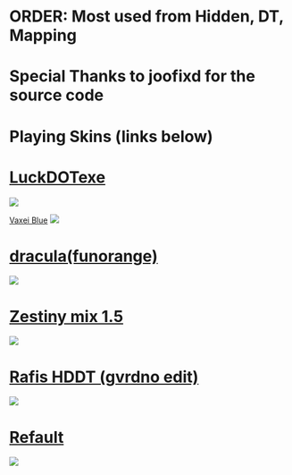 # ORDER: Most used from Hidden, DT, Mapping

# Special Thanks to joofixd for the source code

# Playing Skins (links below)
# [LuckDOTexe](https://dl.dropboxusercontent.com/s/vutzir3wx9nytlw/LuckDOTexe.osk)
![](https://osu.ppy.sh/ss/16000936/1e68)

[Vaxei Blue](https://joofixd.s-ul.eu/Idc2Mdek)
![](https://osu.ppy.sh/ss/15821083/950a)

# [dracula(funorange)](https://dl.dropboxusercontent.com/s/kkui9290sxh5fos/dracula%20%28funorange%29.osk)
![](https://osu.ppy.sh/ss/16000961/8399)

# [Zestiny mix 1.5](https://dl.dropboxusercontent.com/s/xc4ha4dnzbk5xqq/Zestiny%20mix%20v1.5.osk)
![](https://osu.ppy.sh/ss/16000970/b94e)

# [Rafis HDDT (gvrdno edit)](https://dl.dropboxusercontent.com/s/0j2w7nt7r1vmpzj/Rafis%20HDDT%20gvrdno.osk)
![](https://osu.ppy.sh/ss/16000997/62cf)

# [Refault](https://dl.dropboxusercontent.com/s/vq55m4o5t3c79c1/Refault.osk)
![](https://osu.ppy.sh/ss/16001005/47d1)
